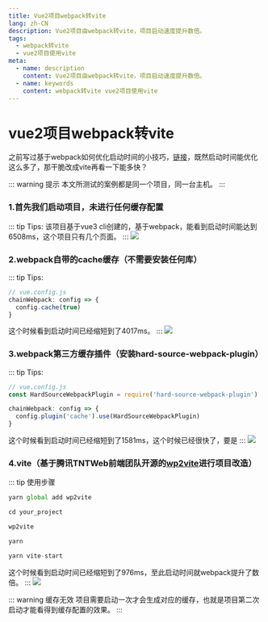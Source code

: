 ```yaml
---
title: Vue2项目webpack转vite
lang: zh-CN
description: Vue2项目由webpack转vite，项目启动速度提升数倍。
tags:
  - webpack转vite
  - vue2项目使用vite
meta:
  - name: description
    content: Vue2项目由webpack转vite，项目启动速度提升数倍。
  - name: keywords
    content: webpack转vite vue2项目使用vite
---
```

# vue2项目webpack转vite

之前写过基于webpack如何优化启动时间的小技巧，[链接](https://www.yumcc.com/study/optimization/2021-7-13.html)，既然启动时间能优化这么多了，那干脆改成vite再看一下能多快？

::: warning 提示
本文所测试的案例都是同一个项目，同一台主机。
:::

### 1.首先我们启动项目，未进行任何缓存配置
::: tip Tips:
该项目基于vue3 cli创建的，基于webpack，能看到启动时间能达到6508ms，这个项目只有几个页面。
:::
![](https://img.yumcc.com/blog/20210730150858.png)

### 2.webpack自带的cache缓存（不需要安装任何库）
::: tip Tips:
```javascript
// vue.config.js
chainWebpack: config => {
  config.cache(true)
}
```
这个时候看到启动时间已经缩短到了4017ms。
:::
![](https://img.yumcc.com/blog/20210730171053.png)

### 3.webpack第三方缓存插件（安装hard-source-webpack-plugin）
::: tip Tips:
```javascript
// vue.config.js
const HardSourceWebpackPlugin = require('hard-source-webpack-plugin')

chainWebpack: config => {
  config.plugin('cache').use(HardSourceWebpackPlugin)
}
```
这个时候看到启动时间已经缩短到了1581ms，这个时候已经很快了，要是
:::
![](https://img.yumcc.com/blog/20210730171054.png)

### 4.vite（基于腾讯TNTWeb前端团队开源的[wp2vite](https://github.com/tnfe/wp2vite)进行项目改造）
::: tip 使用步骤
```javascript
yarn global add wp2vite

cd your_project

wp2vite

yarn

yarn vite-start
```
这个时候看到启动时间已经缩短到了976ms，至此启动时间就webpack提升了数倍。
:::
![](https://img.yumcc.com/blog/20210730171055.png)

::: warning 缓存无效
项目需要启动一次才会生成对应的缓存，也就是项目第二次启动才能看得到缓存配置的效果。
:::